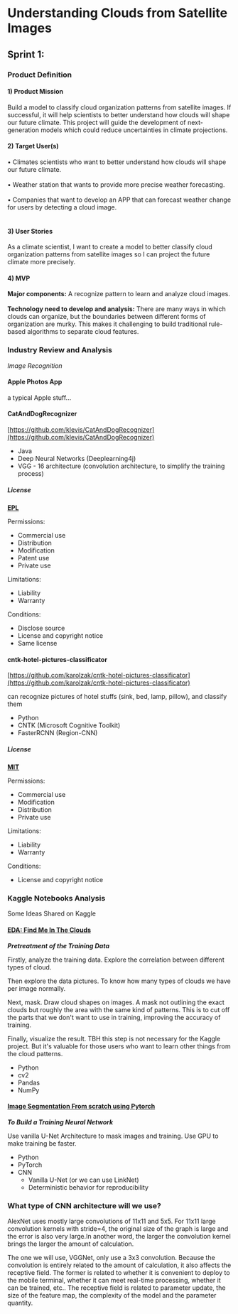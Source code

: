 # Understanding Clouds from Satellite Images

## Sprint 1:
### Product Definition
#### 1) Product Mission
Build a model to classify cloud organization patterns from satellite images. If successful, it will help scientists to better understand how clouds will shape our future climate. This project will guide the development of next-generation models which could reduce uncertainties in climate projections.<br/>
#### 2) Target User(s)
•	 Climates scientists who want to better understand how clouds will shape our future climate.<br/><br/>
•	 Weather station that wants to provide more precise weather forecasting.<br/><br/>
•	 Companies that want to develop an APP that can forecast weather change for users by detecting a cloud image.<br/><br/>
#### 3) User Stories
As a climate scientist, I want to create a model to better classify cloud organization patterns from satellite images so I can project the future climate more precisely.<br/>
#### 4) MVP
**Major components:** A recognize pattern to learn and analyze cloud images.<br/><br/>
**Technology need to develop and analysis:** There are many ways in which clouds can organize, but the boundaries between different forms of organization are murky. This makes it challenging to build traditional rule-based algorithms to separate cloud features. <br/>

### Industry Review and Analysis
*Image Recognition*

#### Apple Photos App

a typical Apple stuff...

#### CatAndDogRecognizer
[https://github.com/klevis/CatAndDogRecognizer](https://github.com/klevis/CatAndDogRecognizer)

* Java
* Deep Neural Networks (Deeplearning4j)
* VGG - 16 architecture (convolution architecture, to simplify the training process)

##### License
[**EPL**](https://www.eclipse.org/legal/epl-v10.html)

Permissions:

- Commercial use
- Distribution
- Modification
- Patent use
- Private use

Limitations:

- Liability
- Warranty

Conditions:

- Disclose source
- License and copyright notice
- Same license

#### cntk-hotel-pictures-classificator
[https://github.com/karolzak/cntk-hotel-pictures-classificator](https://github.com/karolzak/cntk-hotel-pictures-classificator)

can recognize pictures of hotel stuffs (sink, bed, lamp, pillow), and classify them

* Python
* CNTK (Microsoft Cognitive Toolkit)
* FasterRCNN (Region-CNN)

##### License
[**MIT**](https://www.mit.edu/~amini/LICENSE.md)

Permissions:

- Commercial use
- Modification
- Distribution
- Private use

Limitations:

- Liability
- Warranty

Conditions:

- License and copyright notice

### Kaggle Notebooks Analysis
Some Ideas Shared on Kaggle

#### [EDA: Find Me In The Clouds](https://www.kaggle.com/ekhtiar/eda-find-me-in-the-clouds#Drawing-Clouds)
***Pretreatment of the Training Data***

Firstly, analyze the training data. 
Explore the correlation between different types of cloud. 

Then explore the data pictures. 
To know how many types of clouds we have per image normally. 

Next, mask. 
Draw cloud shapes on images. 
A mask not outlining the exact clouds but roughly the area with the same kind of patterns. 
This is to cut off the parts that we don't want to use in training, improving the accuracy of training.

Finally, visualize the result. 
TBH this step is not necessary for the Kaggle project. 
But it's valuable for those users who want to learn other things from the cloud patterns. 

* Python
* cv2
* Pandas
* NumPy

#### [Image Segmentation From scratch using Pytorch](https://www.kaggle.com/dhananjay3/image-segmentation-from-scratch-in-pytorch)
***To Build a Training Neural Network***

Use vanilla U-Net Architecture to mask images and training. 
Use GPU to make training be faster. 

* Python
* PyTorch
* CNN
  * Vanilla U-Net (or we can use LinkNet)
  * Deterministic behavior for reproducibility
  
 ### What type of CNN architecture will we use?

AlexNet uses mostly large convolutions of 11x11 and 5x5. For 11x11 large convolution kernels with stride=4, the original size of the graph is large and the error is also very large.In another word, the larger the convolution kernel brings the larger the amount of calculation.

The one we will use, VGGNet, only use a 3x3 convolution. Because the convolution is entirely related to the amount of calculation, it also affects the receptive field. The former is related to whether it is convenient to deploy to the mobile terminal, whether it can meet real-time processing, whether it can be trained, etc.. The receptive field is related to parameter update, the size of the feature map, the complexity of the model and the parameter quantity.

